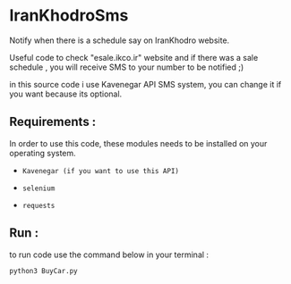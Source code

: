 # IranKhodroSms
Notify when there is a schedule say on IranKhodro website.

Useful code to check "esale.ikco.ir" website and if there was a sale schedule , you will receive SMS to your number to be notified ;)

in this source code i use Kavenegar API SMS system, you can change it if you want because its optional.

## Requirements :

In order to use this code, these modules needs to be installed on your operating system.


* `Kavenegar (if you want to use this API)`

* `selenium`

* `requests`

## Run :

to run code use the command below in your terminal :

```Python
python3 BuyCar.py
```
